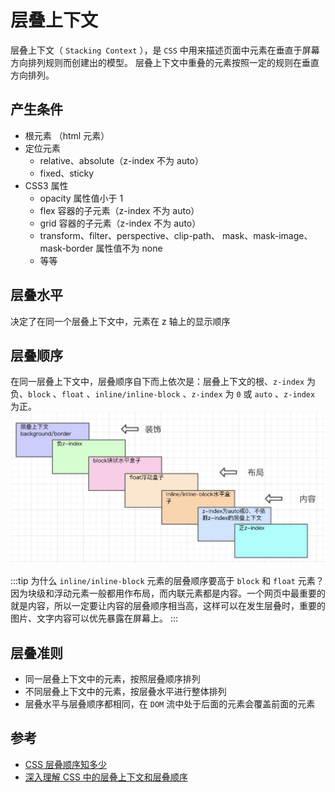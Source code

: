 # 层叠上下文

层叠上下文（ `Stacking Context` ），是 `CSS` 中用来描述页面中元素在垂直于屏幕方向排列规则而创建出的模型。
层叠上下文中重叠的元素按照一定的规则在垂直方向排列。

## 产生条件

- 根元素 （html 元素）
- 定位元素
  - relative、absolute（z-index 不为 auto）
  - fixed、sticky
- CSS3 属性
  - opacity 属性值小于 1
  - flex 容器的子元素（z-index 不为 auto）
  - grid 容器的子元素（z-index 不为 auto）
  - transform、filter、perspective、clip-path、
    mask、mask-image、mask-border
    属性值不为 none
  - 等等

## 层叠水平  

决定了在同一个层叠上下文中，元素在 z 轴上的显示顺序
  
## 层叠顺序  

在同一层叠上下文中，层叠顺序自下而上依次是：层叠上下文的根、`z-index` 为负、`block` 、`float` 、`inline/inline-block` 、`z-index` 为 `0` 或 `auto` 、`z-index` 为正。
![stacking_context](https://raw.githubusercontent.com/Vsnoy/PicGo/main/VuePress/stacking_context.png)

:::tip
为什么 `inline/inline-block` 元素的层叠顺序要高于 `block` 和 `float` 元素？
因为块级和浮动元素一般都用作布局，而内联元素都是内容。一个网页中最重要的就是内容，所以一定要让内容的层叠顺序相当高，这样可以在发生层叠时，重要的图片、文字内容可以优先暴露在屏幕上。
:::
  
## 层叠准则

- 同一层叠上下文中的元素，按照层叠顺序排列
- 不同层叠上下文中的元素，按层叠水平进行整体排列
- 层叠水平与层叠顺序都相同，在 `DOM` 流中处于后面的元素会覆盖前面的元素

## 参考

- [CSS 层叠顺序知多少](https://blackstarxing.github.io/2019-08-30-css-stacking.html)
- [深入理解 CSS 中的层叠上下文和层叠顺序](https://liyucang-git.github.io/2017/02/13/%E6%B7%B1%E5%85%A5%E7%90%86%E8%A7%A3CSS%E4%B8%AD%E7%9A%84%E5%B1%82%E5%8F%A0%E4%B8%8A%E4%B8%8B%E6%96%87%E5%92%8C%E5%B1%82%E5%8F%A0%E9%A1%BA%E5%BA%8F/)